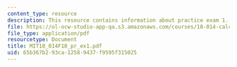 ```yaml
---
content_type: resource
description: This resource contains information about practice exam 1.
file: https://ol-ocw-studio-app-qa.s3.amazonaws.com/courses/18-014-calculus-with-theory-fall-2010/65b367b293ca12589437f9595f315025_MIT18_014F10_pr_ex1.pdf
file_type: application/pdf
resourcetype: Document
title: MIT18_014F10_pr_ex1.pdf
uid: 65b367b2-93ca-1258-9437-f9595f315025
---
```

